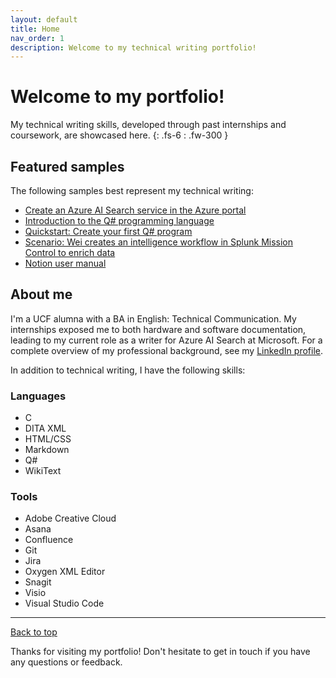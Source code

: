 ```yaml
---
layout: default
title: Home
nav_order: 1
description: Welcome to my technical writing portfolio!
---
```


# Welcome to my portfolio!

My technical writing skills, developed through past internships and coursework, are showcased here.
{: .fs-6 : .fw-300 }

## Featured samples

The following samples best represent my technical writing:

- [Create an Azure AI Search service in the Azure portal](/portfolio/microsoft/azure-ai-search/create-search-service)
- [Introduction to the Q# programming language](/portfolio/microsoft/azure-quantum/qsharp-intro)
- [Quickstart: Create your first Q# program](/portfolio/microsoft/azure-quantum/qsharp-quickstart)
- [Scenario: Wei creates an intelligence workflow in Splunk Mission Control to enrich data](/portfolio/splunk/mission-control/enrich-data)
- [Notion user manual](/portfolio/other/notion-manual.pdf)

## About me

I'm a UCF alumna with a BA in English: Technical Communication. My internships exposed me to both hardware and software documentation, leading to my current role as a writer for Azure AI Search at Microsoft. For a complete overview of my professional background, see my [LinkedIn profile](https://www.linkedin.com/in/haileytapia/).

In addition to technical writing, I have the following skills:

### Languages

- C
- DITA XML
- HTML/CSS
- Markdown
- Q#
- WikiText

### Tools

- Adobe Creative Cloud
- Asana
- Confluence
- Git
- Jira
- Oxygen XML Editor
- Snagit
- Visio
- Visual Studio Code

---

[Back to top](#top)

Thanks for visiting my portfolio! Don't hesitate to get in touch if you have any questions or feedback.
